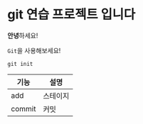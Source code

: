 # git 연습 프로젝트 입니다

**안녕**하세요!

`Git`을 사용해보세요!

````````
git init
````````

|기능|설명|
|---|---|
|add|스테이지|
|commit|커밋|
